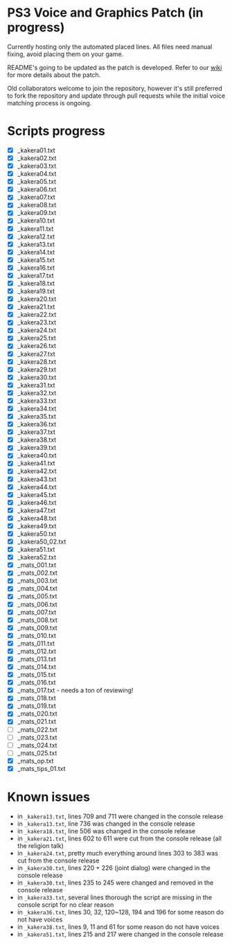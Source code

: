 # PS3 Voice and Graphics Patch (in progress)

Currently hosting only the automated placed lines. All files need manual fixing, avoid placing them on your game.

README's going to be updated as the patch is developed. Refer to our [wiki](https://07th-mod.com/wiki) for more details about the patch.

Old collaborators welcome to join the repository, however it's still preferred to fork the repository and update through pull requests while the initial voice matching process is ongoing.

# Scripts progress

- [x] _kakera01.txt
- [x] _kakera02.txt
- [x] _kakera03.txt
- [x] _kakera04.txt
- [x] _kakera05.txt
- [x] _kakera06.txt
- [x] _kakera07.txt
- [x] _kakera08.txt
- [x] _kakera09.txt
- [x] _kakera10.txt
- [x] _kakera11.txt
- [x] _kakera12.txt
- [x] _kakera13.txt
- [x] _kakera14.txt
- [x] _kakera15.txt
- [x] _kakera16.txt
- [x] _kakera17.txt
- [x] _kakera18.txt
- [x] _kakera19.txt
- [x] _kakera20.txt
- [x] _kakera21.txt
- [x] _kakera22.txt
- [x] _kakera23.txt
- [x] _kakera24.txt
- [x] _kakera25.txt
- [x] _kakera26.txt
- [x] _kakera27.txt
- [x] _kakera28.txt
- [x] _kakera29.txt
- [x] _kakera30.txt
- [x] _kakera31.txt
- [x] _kakera32.txt
- [x] _kakera33.txt
- [x] _kakera34.txt
- [x] _kakera35.txt
- [x] _kakera36.txt
- [x] _kakera37.txt
- [x] _kakera38.txt
- [x] _kakera39.txt
- [x] _kakera40.txt
- [x] _kakera41.txt
- [x] _kakera42.txt
- [x] _kakera43.txt
- [x] _kakera44.txt
- [x] _kakera45.txt
- [x] _kakera46.txt
- [x] _kakera47.txt
- [x] _kakera48.txt
- [x] _kakera49.txt
- [x] _kakera50.txt
- [x] _kakera50_02.txt
- [x] _kakera51.txt
- [x] _kakera52.txt
- [x] _mats_001.txt
- [x] _mats_002.txt
- [x] _mats_003.txt
- [x] _mats_004.txt
- [x] _mats_005.txt
- [x] _mats_006.txt
- [x] _mats_007.txt
- [x] _mats_008.txt
- [x] _mats_009.txt
- [x] _mats_010.txt
- [x] _mats_011.txt
- [x] _mats_012.txt
- [x] _mats_013.txt
- [x] _mats_014.txt
- [x] _mats_015.txt
- [x] _mats_016.txt
- [x] _mats_017.txt
      - needs a ton of reviewing!
- [x] _mats_018.txt
- [x] _mats_019.txt
- [x] _mats_020.txt
- [x] _mats_021.txt
- [ ] _mats_022.txt
- [ ] _mats_023.txt
- [ ] _mats_024.txt
- [ ] _mats_025.txt
- [x] _mats_op.txt
- [x] _mats_tips_01.txt

# Known issues

- in ``_kakera13.txt``, lines 709 and 711 were changed in the console release
- in ``_kakera13.txt``, line 736 was changed in the console release
- in ``_kakera18.txt``, line 506 was changed in the console release
- in ``_kakera21.txt``, lines 602 to 611 were cut from the console release (all the religion talk)
- in ``_kakera24.txt``, pretty much everything around lines 303 to 383 was cut from the console release
- in ``_kakera30.txt``, lines 220 + 226 (joint dialog) were changed in the console release
- in ``_kakera30.txt``, lines 235 to 245 were changed and removed in the console release
- in ``_kakera33.txt``, several lines thorough the script are missing in the console script for no clear reason
- in ``_kakera36.txt``, lines 30, 32, 120~128, 194 and 196 for some reason do not have voices
- in ``_kakera38.txt``, lines 9, 11 and 61 for some reason do not have voices
- in ``_kakera51.txt``, lines 215 and 217 were changed in the console release